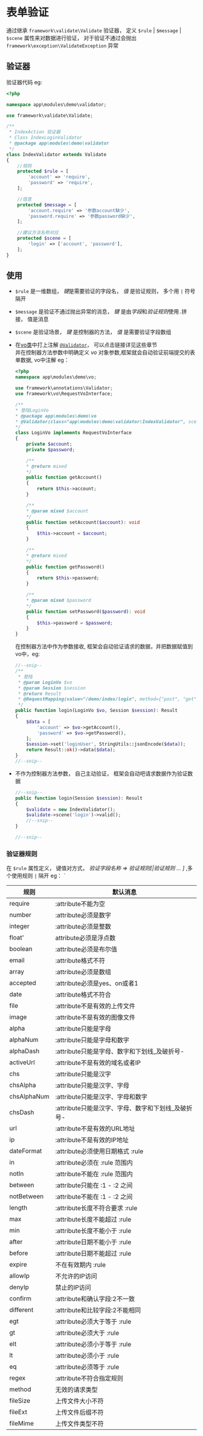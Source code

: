 # 表单验证

通过继承 `framework\validate\Validate` 验证器， 定义 `$rule` | `$message` | `$scene` 属性来对数据进行验证， 对于验证不通过会抛出 `framework\exception\ValidateException` 异常

## 验证器

验证器代码 eg:

```php
<?php

namespace app\modules\demo\validator;

use framework\validate\Validate;

/**
 * IndexAction 验证器
 * Class IndexLoginValidator
 * @package app\modules\demo\validator
 */
class IndexValidator extends Validate
{
    //规则
    protected $rule = [
        'account' => 'require',
        'password' => 'require',
    ];

    //信息
    protected $message = [
        'account.require' => '参数account缺少',
        'password.require' => '参数password缺少',
    ];

    //建议方法名称对应
    protected $scene = [
        'login' => ['account', 'password'],
    ];
}
```

## 使用

- `$rule` 是一维数组， *键*是需要验证的字段名， *值* 是验证规则， 多个用 `|` 符号隔开
- `$message` 是验证不通过抛出异常的消息， *键* 是由*字段*和*验证规则*使用`.`拼接， 值是消息
- `$scene` 是验证场景， *键* 是控制器的方法， *值* 是需要验证字段数组
- 在[vo类](heros-worker-framework/utils-vo.md)中打上注解 [`@Validator`](heros-worker-framework/base-annotations.md?id=Validator)， 可以点击链接详见这些章节\
并在控制器方法参数中明确定义 *vo* 对象参数,框架就会自动验证前端提交的表单数据, vo中注解 eg：

    ```php
    <?php
    namespace app\modules\demo\vo;

    use framework\annotations\Validator;
    use framework\vo\RequestVoInterface;

    /**
    * 登陆LoginVo
    * @package app\modules\demo\vo
    * @Validator(class="app\modules\demo\validator\IndexValidator", scene="login")
    */
    class LoginVo implements RequestVoInterface
    {
        private $account;
        private $password;

        /**
        * @return mixed
        */
        public function getAccount()
        {
            return $this->account;
        }

        /**
        * @param mixed $account
        */
        public function setAccount($account): void
        {
            $this->account = $account;
        }

        /**
        * @return mixed
        */
        public function getPassword()
        {
            return $this->password;
        }

        /**
        * @param mixed $password
        */
        public function setPassword($password): void
        {
            $this->password = $password;
        }
    }
    ```

    在控制器方法中作为参数接收, 框架会自动验证请求的数据，并把数据赋值到vo中，eg:

    ```php
    //--snip--
    /**
     * 登陆
     * @param LoginVo $vo
     * @param Session $session
     * @return Result
     * @RequestMapping(value="/demo/index/login", method={"post", "get"}, msg="login")
     */
    public function login(LoginVo $vo, Session $session): Result
    {
        $data = [
            'account' => $vo->getAccount(),
            'password' => $vo->getPassword(),
        ];
        $session->set('loginUser', StringUtils::jsonEncode($data));
        return Result::ok()->data($data);
    }
    //--snip--
    ```

- 不作为控制器方法参数， 自己主动验证， 框架会自动吧请求数据作为验证数据

    ```php
    //--snip--
    public function login(Session $session): Result
    {
        $validate = new IndexValidator();
        $validate->scene('login')->valid();
        //--snip--
    }
    
    //--snip--
    ```

### 验证器规则

在 `$rule` 属性定义， 键值对方式， *验证字段名称 => 验证规则[|验证规则 ... ]* ,多个使用规则 `|` 隔开 eg：
`

规则|默认消息
-|-
require | :attribute不能为空
number | :attribute必须是数字
integer | :attribute必须是整数
float' | attribute必须是浮点数
boolean | :attribute必须是布尔值
email | :attribute格式不符
array | :attribute必须是数组
accepted | :attribute必须是yes、on或者1
date | :attribute格式不符合
file | :attribute不是有效的上传文件
image | :attribute不是有效的图像文件
alpha | :attribute只能是字母
alphaNum | :attribute只能是字母和数字
alphaDash | :attribute只能是字母、数字和下划线_及破折号-
activeUrl | :attribute不是有效的域名或者IP
chs | :attribute只能是汉字
chsAlpha | :attribute只能是汉字、字母
chsAlphaNum | :attribute只能是汉字、字母和数字
chsDash | :attribute只能是汉字、字母、数字和下划线_及破折号-
url | :attribute不是有效的URL地址
ip | :attribute不是有效的IP地址
dateFormat | :attribute必须使用日期格式 :rule
in | :attribute必须在 :rule 范围内
notIn | :attribute不能在 :rule 范围内
between | :attribute只能在 :1 - :2 之间
notBetween | :attribute不能在 :1 - :2 之间
length | :attribute长度不符合要求 :rule
max | :attribute长度不能超过 :rule
min | :attribute长度不能小于 :rule
after | :attribute日期不能小于 :rule
before | :attribute日期不能超过 :rule
expire | 不在有效期内 :rule
allowIp | 不允许的IP访问
denyIp | 禁止的IP访问
confirm | :attribute和确认字段:2不一致
different | :attribute和比较字段:2不能相同
egt | :attribute必须大于等于 :rule
gt | :attribute必须大于 :rule
elt | :attribute必须小于等于 :rule
lt | :attribute必须小于 :rule
eq | :attribute必须等于 :rule
regex | :attribute不符合指定规则
method | 无效的请求类型
fileSize | 上传文件大小不符
fileExt | 上传文件后缀不符
fileMime | 上传文件类型不符
